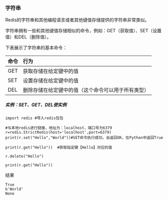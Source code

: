 ### 字符串

Redis的字符串和其他编程语言或者其他键值存储提供的字符串非常类似。

字符串拥有一些和其他键值存储相似的命令，例如：GET（获取值）、SET（设置值）和DEL（删除值）。

下表展示了字符串的基本命令：

| 命令 | 行为 |
| :--- | :--- |
| GET | 获取存储在给定键中的值 |
| SET | 设置存储在给定键中的值 |
| DEL | 删除存储在给定键中的值（这个命令可以用于所有类型） |

##### 实例：SET、GET、DEL使实例

```
import redis #导入redis包包

#与本地redis进行链接，地址为：localhost，端口号为6379
r=redis.StrictRedis(host='localhost',port=6379)
print(r.set("Hello","World"))#SET命令执行成功，会返回OK，在Python中返回True

print(r.get("Hello"))  #获取指定键【Hello】对应的值

r.delete("Hello")

print(r.get("Hello"))
```

结果

```
True
b'World'
None
```



